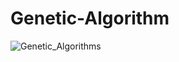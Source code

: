 # Genetic-Algorithm
![Genetic_Algorithms](https://github.com/AlaaElmor/Genetic-Algorithm/assets/77681678/ed4fbebe-4105-4f8b-9af1-3c70b148b392)
